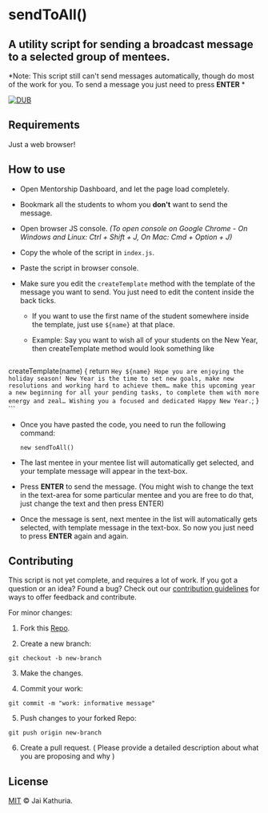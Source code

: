 # **sendToAll()**
## A utility script for sending a broadcast message to a selected group of mentees.
*Note: This script still can't send messages automatically, though do most of the work for you. To send a message you just need to press **ENTER** *

[![DUB](https://img.shields.io/dub/l/vibe-d.svg?style=for-the-badge)]()
## Requirements

Just a web browser!

## How to use
 * Open Mentorship Dashboard, and let the page load completely.

 * Bookmark all the students to whom you **don't** want to send the message.
 * Open browser JS console. *(To open console on Google Chrome -  On Windows and Linux: Ctrl + Shift + J, On Mac: Cmd + Option + J)*

 *  Copy the whole of the script in `index.js`.

 *  Paste the script in browser console.

 *  Make sure you edit the `createTemplate` method with the template of the message you want to send. You just need to edit the content inside the back ticks.

    * If you want to use the first name of the student somewhere inside the template, just use `${name}` at that place.

    * Example:
    Say you want to wish all of your students on the New Year, then createTemplate method would look something like

    ```
  createTemplate(name) {
    return `
  Hey ${name}
  Hope you are enjoying the holiday season!
  New Year is the time to set new goals, make new resolutions and working hard to achieve them… make this upcoming year a new beginning for all your pending tasks, to complete them with more energy and zeal… Wishing you a focused and dedicated Happy New Year.
    `;
  }
      ```      

* Once you have pasted the code, you need to run the following command:

  ```
  new sendToAll()
  ```
* The last mentee in your mentee list will automatically get selected, and your template message will appear in the text-box.

* Press **ENTER** to send the message. (You might wish to change the text in the text-area for some particular mentee and you are free to do that, just change the text and then press ENTER)

* Once the message is sent, next mentee in the list will automatically gets selected, with template message in the text-box. So now you just need to press **ENTER** again and again.

## Contributing

This script is not yet complete, and requires a lot of work. If you got a question or an idea? Found a bug? Check out our [contribution guidelines]() for ways to offer feedback and contribute.

For minor changes:
 1. Fork this [Repo](https://github.com/jaikathuria/SendToAll#fork-destination-box).

 2. Create a new branch:
 ```
 git checkout -b new-branch
 ```

 3. Make the changes.

 4. Commit your work:
 ```
 git commit -m "work: informative message"
 ```

 5. Push changes to your forked Repo:
 ```
 git push origin new-branch
 ```

 6. Create a pull request. ( Please provide a detailed description about what you are proposing and why )


## License

[MIT](LICENSE) © Jai Kathuria.
